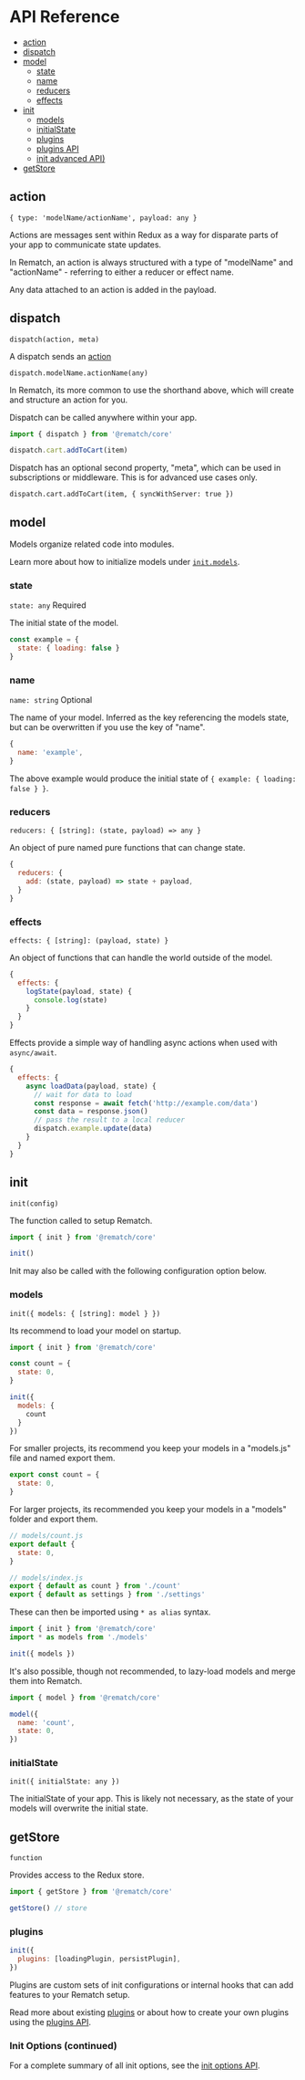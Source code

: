 # API Reference

- [action](#action)
- [dispatch](#dispatch)
- [model](#model)
  - [state](#state)
  - [name](#name)
  - [reducers](#reducers)
  - [effects](#effects)
- [init](#init)
  - [models](#models)
  - [initialState](#initialState)
  - [plugins](#plugins)
  - [plugins API](./pluginsApi.md)
  - [init advanced API)](./initApi.md)
- [getStore](#getstore)


## action

`{ type: 'modelName/actionName', payload: any }`

Actions are messages sent within Redux as a way for disparate parts of your app to communicate state updates.

In Rematch, an action is always structured with a type of "modelName" and "actionName" - referring to either a reducer or effect name.

Any data attached to an action is added in the payload.

## dispatch

`dispatch(action, meta)`

A dispatch sends an [action](#action)

`dispatch.modelName.actionName(any)`

In Rematch, its more common to use the shorthand above, which will create and structure an action for you.

Dispatch can be called anywhere within your app.

```js
import { dispatch } from '@rematch/core'

dispatch.cart.addToCart(item)
```

Dispatch has an optional second property, "meta", which can be used in subscriptions or middleware. This is for advanced use cases only.

`dispatch.cart.addToCart(item, { syncWithServer: true })`


## model

Models organize related code into modules.

Learn more about how to initialize models under [`init.models`](#models).

### state

`state: any` Required

The initial state of the model.

```js
const example = {
  state: { loading: false }
}
```

### name

`name: string` Optional

The name of your model. Inferred as the key referencing the models state, but can be overwritten if you use the key of "name".

```js
{
  name: 'example',
}
```

The above example would produce the initial state of `{ example: { loading: false } }`.

### reducers

`reducers: { [string]: (state, payload) => any }`

An object of pure named pure functions that can change state.

```js
{
  reducers: {
    add: (state, payload) => state + payload,
  }
}
```

### effects

`effects: { [string]: (payload, state) }`

An object of functions that can handle the world outside of the model. 

```js
{
  effects: {
    logState(payload, state) {
      console.log(state)
    }
  }
}
```

Effects provide a simple way of handling async actions when used with `async/await`.

```js
{
  effects: {
    async loadData(payload, state) {
      // wait for data to load
      const response = await fetch('http://example.com/data')
      const data = response.json()
      // pass the result to a local reducer
      dispatch.example.update(data)
    }
  }
}
```

## init

`init(config)`

The function called to setup Rematch.

```js
import { init } from '@rematch/core'

init()
```

Init may also be called with the following configuration option below.

### models

`init({ models: { [string]: model } })`

Its recommend to load your model on startup.

```js
import { init } from '@rematch/core'

const count = {
  state: 0,
}

init({
  models: {
    count
  }
})
```

For smaller projects, its recommend you keep your models in a "models.js" file and named export them.

```js
export const count = {
  state: 0,
}
```

For larger projects, its recommended you keep your models in a "models" folder and export them.

```js
// models/count.js
export default {
  state: 0,
}
```

```js
// models/index.js
export { default as count } from './count'
export { default as settings } from './settings'
```

These can then be imported using `* as alias` syntax.

```js
import { init } from '@rematch/core'
import * as models from './models'

init({ models })
```

It's also possible, though not recommended, to lazy-load models and merge them into Rematch.

```js
import { model } from '@rematch/core'

model({
  name: 'count',
  state: 0,
})
```

### initialState

`init({ initialState: any })`

The initialState of your app. This is likely not necessary, as the state of your models will overwrite the initial state.

## getStore

`function`

Provides access to the Redux store.

```js
import { getStore } from '@rematch/core'

getStore() // store
```

### plugins

```js
init({
  plugins: [loadingPlugin, persistPlugin],
})
```

Plugins are custom sets of init configurations or internal hooks that can add features to your Rematch setup.

Read more about existing [plugins](./plugins) or about how to create your own plugins using the [plugins API](./pluginsAPI).

### Init Options (continued)

For a complete summary of all init options, see the [init options API](./initApi.md).